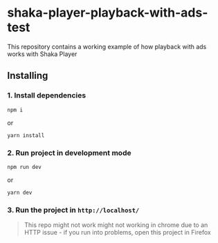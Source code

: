 # shaka-player-playback-with-ads-test

This repository contains a working example of how playback with ads works with Shaka Player

## Installing

### 1. Install dependencies

```
npm i
```

or

```
yarn install
```

### 2. Run project in development mode

```
npm run dev
```

or

```
yarn dev
```

### 3. Run the project in `http://localhost/`

> This repo might not work might not working in chrome due to an HTTP issue - if you run into problems, open this project in Firefox
